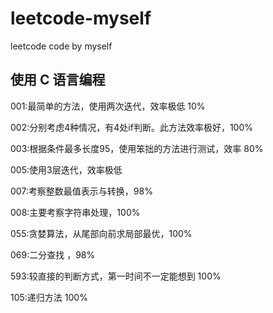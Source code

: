# leetcode-myself
leetcode code by myself

使用 C 语言编程
--
001:最简单的方法，使用两次迭代，效率极低 10%

002:分别考虑4种情况，有4处if判断。此方法效率极好，100%

003:根据条件最多长度95，使用笨拙的方法进行测试，效率 80%

005:使用3层迭代，效率极低

007:考察整数最值表示与转换，98%

008:主要考察字符串处理，100%

055:贪婪算法，从尾部向前求局部最优，100%

069:二分查找 ，98%

593:较直接的判断方式，第一时间不一定能想到 100%

105:递归方法 100%